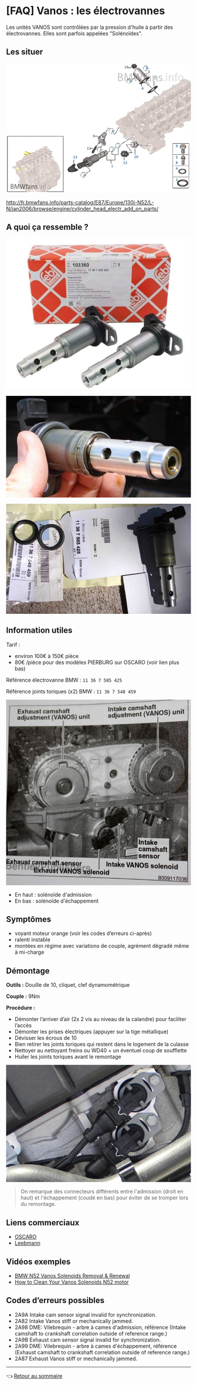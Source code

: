 # [FAQ] Vanos : les électrovannes

Les unités VANOS sont contrôlées par la pression d'huile à partir des électrovannes. Elles sont parfois appelées "Solénoïdes".

## Les situer

![solenoides](../images/solenoides_vanos/electrovanes_01.jpg)

<http://fr.bmwfans.info/parts-catalog/E87/Europe/130i-N52/L-N/jan2006/browse/engine/cylinder_head_electr_add_on_parts/>

## A quoi ça ressemble ?

![solenoides](../images/solenoides_vanos/electrovanes_02.jpg)

![solenoides](../images/solenoides_vanos/electrovanes_03.jpg)

![solenoides](../images/solenoides_vanos/electrovanes_04.jpg)

## Information utiles

Tarif :

- environ 100€ à 150€ pièce
- 80€ /pièce pour des modèles PIERBURG sur OSCARO (voir lien plus bas)

Référence électrovanne BMW : `11 36 7 585 425`

Référence joints toriques (x2) BMW : `11 36 7 548 459`

![solenoides](../images/solenoides_vanos/electrovanes_05.jpg)

- En haut : solénoïde d'admission
- En bas : solénoïde d'échappement

## Symptômes

- voyant moteur orange (voir les codes d’erreurs ci-après)
- ralenti instable
- montées en régime avec variations de couple, agrément dégradé même à mi-charge

## Démontage

**Outils :** Douille de 10, cliquet, clef dynamométrique

**Couple :** 9Nm

**Procédure :**

- Démonter l’arriver d’air (2x 2 vis au niveau de la calandre) pour faciliter l’accès
- Démonter les prises électriques (appuyer sur la tige métallique)
- Dévisser les écrous de 10
- Bien retirer les joints toriques qui restent dans le logement de la culasse
- Nettoyer au nettoyant freins ou WD40 + un éventuel coup de soufflette
- Huiler les joints toriques avant le remontage

![solenoides](../images/solenoides_vanos/electrovanes_06.jpg)

> On remarque des connecteurs différents entre l'admission (droit en haut) et l'échappement (coudé en bas) pour éviter de se tromper lors du remontage.

## Liens commerciaux

- [OSCARO](https://www.oscaro.com/valve-de-commande-reglage-darbres-a-came-pierburg-7-06117-01-0-10008239-3826-p)
- [Leebmann](https://www.leebmann24.de/magnetventil-1er-3er-5er-6er-7er-x1-x3-x5-x6-z4-11367585425.html)

## Vidéos exemples

- [BMW N52 Vanos Solenoids Removal & Renewal](https://www.youtube.com/watch?v=HBctrWUIY5o)
- [How to Clean Your Vanos Solenoids N52 motor](https://www.youtube.com/watch?v=oB2DIfBX8R8)

## Codes d’erreurs possibles

- 2A9A Intake cam sensor signal invalid for synchronization.
- 2A82 Intake Vanos stiff or mechanically jammed.
- 2A98 DME: Vilebrequin - arbre à cames d'admission, référence (Intake camshaft to crankshaft correlation outside of reference range.)
- 2A9B Exhaust cam sensor signal invalid for synchronization.
- 2A99 DME: Vilebrequin - arbre à cames d'échappement, référence (Exhaust camshaft to crankshaft correlation outside of reference range.)
- 2A87 Exhaust Vanos stiff or mechanically jammed.

---
:point_left: [Retour au sommaire](../README.md#sommaire)
